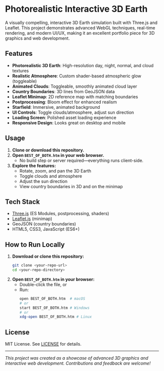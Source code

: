 # Photorealistic Interactive 3D Earth

A visually compelling, interactive 3D Earth simulation built with Three.js and Leaflet. This project demonstrates advanced WebGL techniques, real-time rendering, and modern UI/UX, making it an excellent portfolio piece for 3D graphics and web development.

## Features

- **Photorealistic 3D Earth**: High-resolution day, night, normal, and cloud textures
- **Realistic Atmosphere**: Custom shader-based atmospheric glow (toggleable)
- **Animated Clouds**: Toggleable, smoothly animated cloud layer
- **Country Boundaries**: 3D lines from GeoJSON data
- **Leaflet Minimap**: 2D reference map with matching boundaries
- **Postprocessing**: Bloom effect for enhanced realism
- **Starfield**: Immersive, animated background
- **UI Controls**: Toggle clouds/atmosphere, adjust sun direction
- **Loading Screen**: Polished asset loading experience
- **Responsive Design**: Looks great on desktop and mobile


## Usage

1. **Clone or download this repository.**
2. **Open `BEST_OF_BOTH.htm` in your web browser.**
   - No build step or server required—everything runs client-side.
3. **Explore the features:**
   - Rotate, zoom, and pan the 3D Earth
   - Toggle clouds and atmosphere
   - Adjust the sun direction
   - View country boundaries in 3D and on the minimap

## Tech Stack

- [Three.js](https://threejs.org/) (ES Modules, postprocessing, shaders)
- [Leaflet.js](https://leafletjs.com/) (minimap)
- GeoJSON (country boundaries)
- HTML5, CSS3, JavaScript (ES6+)

## How to Run Locally

1. **Download or clone this repository:**
   ```sh
   git clone <your-repo-url>
   cd <your-repo-directory>
   ```
2. **Open `BEST_OF_BOTH.htm` in your browser:**
   - Double-click the file, or
   - Run:
     ```sh
     open BEST_OF_BOTH.htm  # macOS
     # or
     start BEST_OF_BOTH.htm # Windows
     # or
     xdg-open BEST_OF_BOTH.htm # Linux
     ```

## License

MIT License. See [LICENSE](LICENSE) for details.

---

_This project was created as a showcase of advanced 3D graphics and interactive web development. Contributions and feedback are welcome!_ 